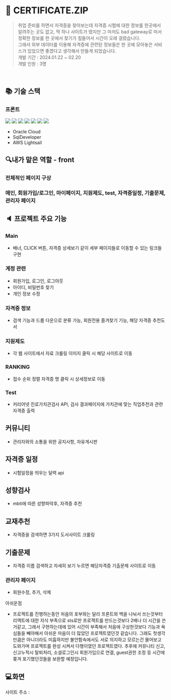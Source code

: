 # 📜 CERTIFICATE.ZIP
> 취업 준비를 하면서 자격증을 찾아보는데  자격증 시험에 대한 정보를 한곳에서 알려주는 곳도 없고, 딱 하나 사이트가 떴지만 그 마저도 bad gateway로 떠서 정확한 정보를 한 곳에서 찾기가 힘들어서 시간이 오래 걸렸습니다.
> <br>그래서 외부 데이터를 이용해 자격증에 관련된 정보들은 한 곳에 모아놓은 서비스가 있었으면 좋겠다고 생각해서 만들게 되었습니다.
<br>개발 기간 : 2024.01.22 ~ 02.20
> <br>개발 인원 : 3명
<br>

## :books: 기술 스택
### 프론트 
 <img src="https://img.shields.io/badge/java-007396?style=for-the-badge&logo=java&logoColor=white">  <img src="https://img.shields.io/badge/html5-E34F26?style=for-the-badge&logo=html5&logoColor=white"> 
  <img src="https://img.shields.io/badge/css-1572B6?style=for-the-badge&logo=css3&logoColor=white"> 
  <img src="https://img.shields.io/badge/javascript-F7DF1E?style=for-the-badge&logo=javascript&logoColor=black"> 
  <img src="https://img.shields.io/badge/jquery-0769AD?style=for-the-badge&logo=jquery&logoColor=white"> <img src="https://img.shields.io/badge/react-61DAFB?style=for-the-badge&logo=react&logoColor=black"> 
  <img src="https://img.shields.io/badge/node.js-339933?style=for-the-badge&logo=Node.js&logoColor=white">
- Oracle Cloud
- SqlDeveloper
- AWS Lightsail

## 🔍내가 맡은 역할 - front

### 전체적인 페이지 구상
### 메인, 회원가입/로그인, 마이페이지, 지원제도, test, 자격증일정, 기출문제, 관리자 페이지


## :speaker: 프로젝트 주요 기능 

### Main
- 배너, CLICK 버튼, 자격증 상세보기 같이
세부 페이지들로 이동할 수 있는 링크들 구현
  
### 계정 관련
- 회원가입, 로그인, 로그아웃
- 아이디, 비밀번호 찾기
- 개인 정보 수정
### 자격증 정보
- 검색 기능과 드롭 다운으로 분류 가능, 회원전용 즐겨찾기 기능, 해당 자격증 추천도서
### 지원제도
- 각 웹 사이트에서 자료 크롤링 이미지 클릭 시 해당 사이트로 이동
### RANKING
- 접수 순위 정렬
자격증 명 클릭 시 상세정보로 이동
### Test
- 커리어넷 진로가치관검사 API, 검사 결과페이지에 가치관에 맞는 직업추천과 관련자격증 출력
## 커뮤니티
- 관리자와의 소통을 위한 공지사항, 자유게시판
## 자격증 일정
- 시험일정을 띄우는 달력 api
## 성향검사
- mbti에 따른 성향파악후, 자격증 추천
## 교재추천
- 자격증을 검색하면 3가지 도서사이트 크롤링
## 기출문제
- 자격증 이름 검색하고 자세히 보기 누르면 해당자격증 기출문제 사이트로 이동
### 관리자 페이지
- 회원수정, 추가, 삭제

아쉬운점
 - 프로젝트를 진행하는동안 처음의 포부와는 달리 프론트와 백을 나눠서 쓰는것부터 리액트에 대한 지식 부족으로 sts로만 프로젝트를 만드는것보다 2배나 더 시간을 쓴거같고, 그래서 구현하는데에 있어 시간이 부족해서 처음에 구상한것보다 기능과 욕심들을 빼야해서 아쉬운 마음이 더 많았던 프로젝트였던것 같습니다. 그래도 첫생각만큼은 아니더라도 미흡하지만 불안함속에서도 서로 의지하고 모르는건 물어보고 도와가며 프로젝트를 완성 시켜서 다행이였던 프로젝트였다. 추후에 커뮤니티 신고, 신고누적시 탈퇴처리, 소셜로그인시 회원가입으로 연결, guest권한 조정 등 시간에 쫒겨 포기했던것들을 보완할 예정입니다.

## 💻화면

사이트 주소 :


